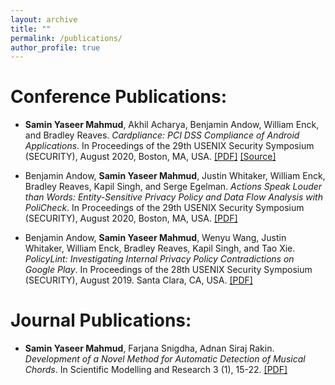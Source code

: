 ```yaml
---
layout: archive
title: ""
permalink: /publications/
author_profile: true
---
```


# Conference Publications:

- **Samin Yaseer Mahmud**, Akhil Acharya, Benjamin Andow, William Enck, and Bradley Reaves. *Cardpliance: PCI DSS Compliance of Android Applications*. In Proceedings of the 29th USENIX Security Symposium (SECURITY), August 2020, Boston, MA, USA. [\[PDF\]](http://saminmahmud.com/files/papers/cardpliance.pdf) [\[Source\]](https://github.com/wspr-ncsu/cardpliance)

- Benjamin Andow, **Samin Yaseer Mahmud**, Justin Whitaker, William Enck, Bradley Reaves, Kapil Singh, and Serge Egelman. *Actions Speak Louder than Words: Entity-Sensitive Privacy Policy and Data Flow Analysis with PoliCheck*. In Proceedings of the 29th USENIX Security Symposium (SECURITY), August 2020, Boston, MA, USA. [\[PDF\]](http://saminmahmud.com/files/papers/policheck.pdf)

- Benjamin Andow, **Samin Yaseer Mahmud**, Wenyu Wang, Justin Whitaker, William Enck, Bradley Reaves, Kapil Singh, and Tao Xie. *PolicyLint: Investigating Internal Privacy Policy Contradictions on Google Play*. In Proceedings of the 28th USENIX Security Symposium (SECURITY), August 2019. Santa Clara, CA, USA. [\[PDF\]](http://saminmahmud.com/files/papers/policylint.pdf)

# Journal Publications:

- **Samin Yaseer Mahmud**, Farjana Snigdha, Adnan Siraj Rakin. *Development of a Novel Method for Automatic Detection of Musical Chords*. In Scientific Modelling and Research 3 (1), 15-22. [\[PDF\]](http://saminmahmud.com/files/papers/chords.pdf)

